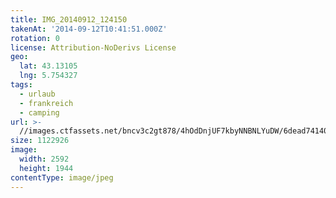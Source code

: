 ```yaml
---
title: IMG_20140912_124150
takenAt: '2014-09-12T10:41:51.000Z'
rotation: 0
license: Attribution-NoDerivs License
geo:
  lat: 43.13105
  lng: 5.754327
tags:
  - urlaub
  - frankreich
  - camping
url: >-
  //images.ctfassets.net/bncv3c2gt878/4hOdDnjUF7kbyNNBNLYuDW/6dead74140fabd28b943996e2b3d8ea9/img_20140912_124150_28278610546_o
size: 1122926
image:
  width: 2592
  height: 1944
contentType: image/jpeg
---
```



